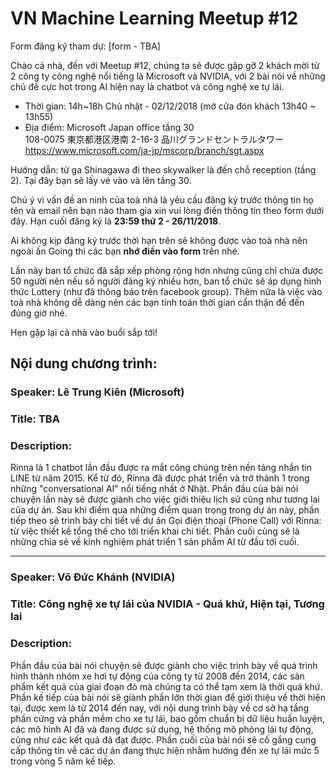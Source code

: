 # VN Machine Learning Meetup #12
Form đăng ký tham dự: [form - TBA]

Chào cả nhà, đến với Meetup #12, chúng ta sẽ được gặp gỡ 2 khách mời từ 2 công ty công nghệ nổi tiếng là Microsoft và NVIDIA, với 2 bài nói về những chủ đề cực hot trong AI hiện nay là chatbot và công nghệ xe tự lái.

* Thời gian: 14h~18h Chủ nhật - 02/12/2018 (mở cửa đón khách 13h40 ~ 13h55)
* Địa điểm: Microsoft Japan office tầng 30 <br>
108-0075 東京都港区港南 2-16-3 品川グランドセントラルタワー <br>
https://www.microsoft.com/ja-jp/mscorp/branch/sgt.aspx

Hướng dẫn: từ ga Shinagawa đi theo skywalker là đến chỗ reception (tầng 2). Tại đây bạn sẽ lấy vé vào và lên tầng 30.

Chú ý vì vấn đề an ninh của toà nhà là yêu cầu đăng ký trước thông tin họ tên và email nên bạn nào tham gia xin vui lòng điền thông tin theo form dưới đây. Hạn cuối đăng ký là **23:59 thứ 2 - 26/11/2018**.

Ai không kịp đăng ký trước thời hạn trên sẽ không được vào toà nhà nên ngoài ấn Going thì các bạn **nhớ điền vào form** trên nhé.

Lần này ban tổ chức đã sắp xếp phòng rộng hơn nhưng cũng chỉ chứa được 50 người nên nếu số người đăng ký nhiều hơn, ban tổ chức sẽ áp dụng hình thức Lottery (như đã thông báo trên facebook group). Thêm nữa là việc vào toà nhà không dễ dàng nên các bạn tính toán thời gian cẩn thận để đến đúng giờ nhé.

Hẹn gặp lại cả nhà vào buổi sắp tới!

Nội dung chương trình:
---
### Speaker: Lê Trung Kiên (Microsoft)

### Title: TBA

### Description:
Rinna là 1 chatbot lần đầu được ra mắt công chúng trên nền tảng nhắn tin LINE từ năm 2015. Kể từ đó, Rinna đã được phát triển và trở thành 1 trong những "conversational AI" nổi tiếng nhất ở Nhật.
Phần đầu của bài nói chuyện lần này sẽ được giành cho việc giới thiệu lịch sử cũng như tương lai của dự án.
Sau khi điểm qua những điểm quan trọng trong dự án này, phần tiếp theo sẽ trình bày chi tiết về dự án Gọi điện thoại (Phone Call) với Rinna: từ việc thiết kế tổng thế cho tới triển khai chi tiết.
Phần cuối cùng sẽ là những chia sẻ về kinh nghiệm phát triển 1 sản phẩm AI từ đầu tới cuối.

---

### Speaker: Võ Đức Khánh (NVIDIA)

### Title: Công nghệ xe tự lái của NVIDIA - Quá khứ, Hiện tại, Tương lai

### Description:
Phần đầu của bài nói chuyện sẽ được giành cho việc trình bày về quá trình hình thành nhóm xe hơi tự động của công ty từ 2008 đến 2014, các sản phẩm kết quả của giai đoạn đó mà chúng ta có thể tạm xem là thời quá khứ.
Phần kế tiếp của bài nói sẽ giành phần lớn thời gian để giới thiệu về thời hiện tại, được xem là từ 2014 đến nay, với nội dung trình bày về cơ sở hạ tầng phần cứng và phần mềm cho xe tự lái, bao gồm chuẩn bị dữ liệu huấn luyện, các mô hình AI đã và đang được sử dụng, hệ thống mô phỏng lái tự động, cũng như các kết quả đã đạt được.
Phần cuối của bài nói sẽ cố gắng cung cấp thông tin về các dự án đang thực hiện nhằm hướng đến xe tự lái mức 5 trong vòng 5 năm kế tiếp.